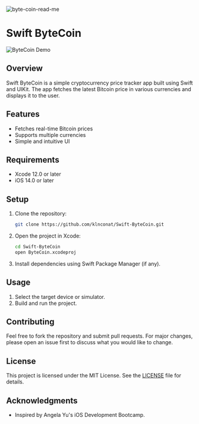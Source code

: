![byte-coin-read-me](https://github.com/klnconat/Swift-ByteCoin/assets/74910888/9ba9d89c-aef9-4ca3-8155-31c0e5c63a38)

# Swift ByteCoin

![ByteCoin Demo](byte-coin-read-me.gif)

## Overview
Swift ByteCoin is a simple cryptocurrency price tracker app built using Swift and UIKit. The app fetches the latest Bitcoin price in various currencies and displays it to the user.

## Features
- Fetches real-time Bitcoin prices
- Supports multiple currencies
- Simple and intuitive UI

## Requirements
- Xcode 12.0 or later
- iOS 14.0 or later

## Setup
1. Clone the repository:
    ```bash
    git clone https://github.com/klnconat/Swift-ByteCoin.git
    ```
2. Open the project in Xcode:
    ```bash
    cd Swift-ByteCoin
    open ByteCoin.xcodeproj
    ```
3. Install dependencies using Swift Package Manager (if any).

## Usage
1. Select the target device or simulator.
2. Build and run the project.

## Contributing
Feel free to fork the repository and submit pull requests. For major changes, please open an issue first to discuss what you would like to change.

## License
This project is licensed under the MIT License. See the [LICENSE](LICENSE) file for details.

## Acknowledgments
- Inspired by Angela Yu's iOS Development Bootcamp.
